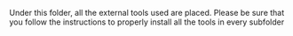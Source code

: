 Under this folder, all the external tools used are placed.
Please be sure that you follow the instructions to properly install all the tools in every subfolder
